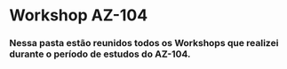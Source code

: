 <h1>Workshop AZ-104</h1>

<h3>Nessa pasta estão reunidos todos os Workshops que realizei durante o período de estudos do AZ-104.</h3>
